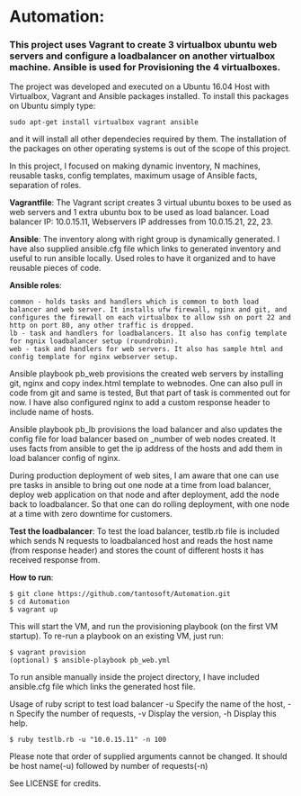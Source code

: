 # Automation: 

### This project uses Vagrant to create 3 virtualbox ubuntu web servers and configure a loadbalancer on another virtualbox machine. Ansible is used for Provisioning the 4 virtualboxes.

The project was developed and executed on a Ubuntu 16.04 Host with Virtualbox, Vagrant and Ansible packages installed. To install this packages on Ubuntu simply type:

    sudo apt-get install virtualbox vagrant ansible

and it will install all other dependecies required by them. The installation of the packages on other operating systems is out of the scope of this project.

In this project, I focused on making dynamic inventory, N machines, reusable tasks, config templates, maximum usage of Ansible facts, separation of roles.

**Vagrantfile**: The Vagrant script creates 3 virtual ubuntu boxes to be used as web servers and 1 extra ubuntu box to be used as load balancer. Load balancer IP: 10.0.15.11, Webservers IP addresses from 10.0.15.21, 22, 23.

**Ansible**: The inventory along with right group is dynamically generated. I have also supplied ansible.cfg file which links to generated inventory and useful to run ansible locally. Used roles to have it organized and to have reusable pieces of code.

**Ansible roles**:

    common - holds tasks and handlers which is common to both load balancer and web server. It installs ufw firewall, nginx and git, and configures the firewall on each virtualbox to allow ssh on port 22 and http on port 80, any other traffic is dropped.
    lb - task and handlers for loadbalancers. It also has config template for ngnix loadbalancer setup (roundrobin).
    web - task and handlers for web servers. It also has sample html and config template for nginx webserver setup.

Ansible playbook pb_web provisions the created web servers by installing git, nginx and copy index.html template to webnodes. One can also pull in code from git and same is tested, But that part of task is commented out for now. I have also configured nginx to add a custom response header to include name of hosts.

Ansible playbook pb_lb provisions the load balancer and also updates the config file for load balancer based on _number of web nodes created. It uses facts from ansible to get the ip address of the hosts and add them in load balancer config of nginx.

During production deployment of web sites, I am aware that one can use pre tasks in ansible to bring out one node at a time from load balancer, deploy web application on that node and after deployment, add the node back to loadbalancer. So that one can do rolling deployment, with one node at a time with zero downtime for customers.

**Test the loadbalancer**: To test the load balancer, testlb.rb file is included which sends N requests to loadbalanced host and reads the host name (from response header) and stores the count of different hosts it has received response from.

**How to run**:

    $ git clone https://github.com/tantosoft/Automation.git
    $ cd Automation
    $ vagrant up

This will start the VM, and run the provisioning playbook (on the first VM startup). To re-run a playbook on an existing VM, just run:

    $ vagrant provision
    (optional) $ ansible-playbook pb_web.yml

To run ansible manually inside the project directory, I have included ansible.cfg file which links the generated host file.

Usage of ruby script to test load balancer -u Specify the name of the host, -n Specify the number of requests, -v Display the version, -h Display this help.

    $ ruby testlb.rb -u "10.0.15.11" -n 100

Please note that order of supplied arguments cannot be changed. It should be host name(-u) followed by number of requests(-n)

See LICENSE for credits.
